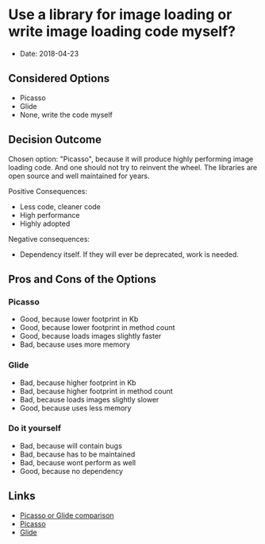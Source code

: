 # Use a library for image loading or write image loading code myself?

* Date: 2018-04-23

## Considered Options

* Picasso
* Glide
* None, write the code myself

## Decision Outcome

Chosen option: "Picasso", because it will produce highly performing image loading code. And one 
should not try to reinvent the wheel. The libraries are open source and well maintained for years.

Positive Consequences: 
* Less code, cleaner code
* High performance
* Highly adopted

Negative consequences: 
* Dependency itself. If they will ever be deprecated, work is needed.

## Pros and Cons of the Options

### Picasso

* Good, because lower footprint in Kb
* Good, because lower footprint in method count
* Good, because loads images slightly faster 
* Bad, because uses more memory

### Glide

* Bad, because higher footprint in Kb
* Bad, because higher footprint in method count
* Bad, because loads images slightly slower 
* Good, because uses less memory

### Do it yourself

* Bad, because will contain bugs
* Bad, because has to be maintained
* Bad, because wont perform as well
* Good, because no dependency

## Links

* [Picasso or Glide comparison](https://medium.com/@multidots/glide-vs-picasso-930eed42b81d)
* [Picasso](http://square.github.io/picasso/)
* [Glide](https://github.com/bumptech/glide/)
